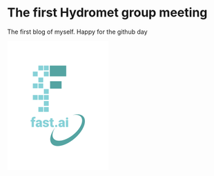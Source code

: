 # The first Hydromet group meeting 

The first blog of myself. Happy for the github day



![Image](images/logo.png)
